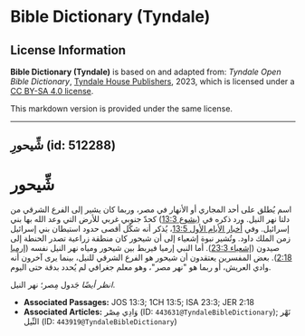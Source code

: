 # Bible Dictionary (Tyndale)

## License Information

**Bible Dictionary (Tyndale)** is based on and adapted from: _Tyndale Open Bible Dictionary_, [Tyndale House Publishers](https://tyndaleopenresources.com/), 2023, which is licensed under a [CC BY-SA 4.0 license](https://creativecommons.org/licenses/by-sa/4.0/legalcode.en).

This markdown version is provided under the same license.



--------------------------------

## شِّيحورِ (id: 512288)

شِّيحور
=======

اسم يُطلق على أحد المجاري أو الأنهار في مصر، وربما كان يشير إلى الفرع الشرقي من دلتا نهر النيل. ورد ذكره في ([يشوع 13:3](https://ref.ly/Josh13:3)) كحدّ جنوبي غربي للأرض التي وعد الله بها بني إسرائيل. وفي [أخبار الأيام الأول 13:5](https://ref.ly/1Chr13:5)، يُذكر أنه شكّل أقصى حدود استيطان بني إسرائيل زمن الملك داود. وتُشير نبوة إشعياء إلى أن شيحور كان منطقة زراعية تصدر الحنطة إلى صيدون ([إشعياء 23:3](https://ref.ly/Isa23:3)). أما النبي إرميا فيربط بين شيحور ومياه نهر النيل نفسه ([إرميا 2:18](https://ref.ly/Jer2:18)). بعض المفسرين يعتقدون أن شيحور هو الفرع الشرقي للنيل، بينما يرى آخرون أنه وادي العريش، أو ربما هو "نهر مصر"، وهو معلم جغرافي لم يُحدد بدقة حتى اليوم.

*انظر أيضًا* جَدول مِصر؛ نهر النيل.

* **Associated Passages:** JOS 13:3; 1CH 13:5; ISA 23:3; JER 2:18
* **Associated Articles:** وَادِي مِصْر (ID: `443631@TyndaleBibleDictionary`); نَهْر النِّيل (ID: `443919@TyndaleBibleDictionary`)

